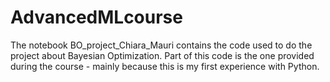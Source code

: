 # AdvancedMLcourse

The notebook BO_project_Chiara_Mauri contains the code used to do the project about Bayesian Optimization. Part of this code is the one provided during the course - mainly because this is my first experience with Python. 

